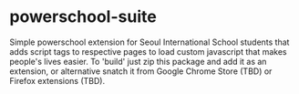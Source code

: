 # powerschool-suite

Simple powerschool extension for Seoul International School students that adds script tags to respective pages to load custom javascript that makes people's lives easier. To 'build' just zip this package and add it as an extension, or alternative snatch it from Google Chrome Store (TBD) or Firefox extensions (TBD).
